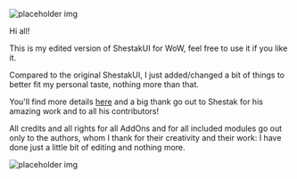 ![placeholder img](http://i.imgur.com/AomUR.png "Logo")

Hi all!

This is my edited version of ShestakUI for WoW, feel free to use it if you like it.

Compared to the original ShestakUI, I just added/changed a bit of things to better fit my personal taste, nothing more than that.

You'll find more details [here](http://www.wowinterface.com/downloads/info21840-ShestakUI_OzEdit.html) and a big thank go out to Shestak for his amazing work and to all his contributors!

All credits and all rights for all AddOns and for all included modules go out only to the authors, whom I thank for their creativity and their work: I have done just a little bit of editing and nothing more. 

![placeholder img](http://i.imgur.com/iEs3vIs.jpg "Testing some settings...")